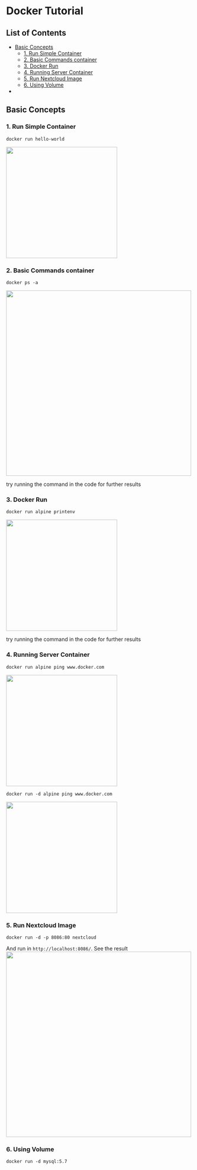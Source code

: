 # Docker Tutorial

## List of Contents
- [Basic Concepts](#basic-concepts)
    - [1. Run Simple Container](#1-run-simple-container)
    - [2. Basic Commands container](#2-basic-commands-container)
    - [3. Docker Run](#3-docker-run)
    - [4. Running Server Container](#4-running-server-container)
    - [5. Run Nextcloud Image](#5-run-nextcloud-image)
    - [6. Using Volume](#6-using-volume)
- 



## Basic Concepts
### 1. Run Simple Container
```
docker run hello-world
```
<img src="https://user-images.githubusercontent.com/70510279/212332306-f375d815-22db-44fc-8f56-a53ade534c38.png" width="300"/>

### 2. Basic Commands container
```
docker ps -a
```
<img src="https://user-images.githubusercontent.com/70510279/212333620-a8f70c8e-4f24-4f50-a7d5-428cfa365f06.png" width="500"/>

</br>

try running the command in the code for further results

### 3. Docker Run
```
docker run alpine printenv
```

<img src="https://user-images.githubusercontent.com/70510279/212334092-7e5c4acf-a685-4b82-bc83-36e14c32d4f6.png" width="300"/>

</br>

try running the command in the code for further results

### 4. Running Server Container
```
docker run alpine ping www.docker.com
```

<img src="https://user-images.githubusercontent.com/70510279/212334544-3ae164e7-de59-4eef-8aad-b10cc50c40ad.png" width="300"/>

```
docker run -d alpine ping www.docker.com
```

<img src="https://user-images.githubusercontent.com/70510279/212334824-f94551f2-f809-429d-a76b-fd6b5762a6ef.png" width="300"/>

### 5. Run Nextcloud Image
```
docker run -d -p 8086:80 nextcloud
```
And run in `http://localhost:8086/`. See the result </br>
<img src="https://user-images.githubusercontent.com/70510279/212335839-deeb33a0-57c7-4ebb-845b-3e2151260ba7.png" width="500"/>

### 6. Using Volume 
```
docker run -d mysql:5.7
```

## 